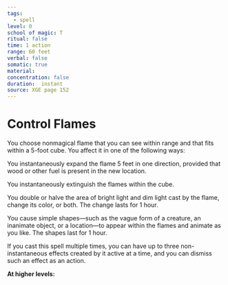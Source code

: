 ```yaml
---
tags:
  - spell
level: 0
school of magic: T
ritual: false
time: 1 action
range: 60 feet
verbal: false
somatic: true
material: 
concentration: false
duration:  instant
source: XGE page 152
---
```

# Control Flames
You choose nonmagical flame that you can see within range and that fits within a 5-foot cube. You affect it in one of the following ways:

You instantaneously expand the flame 5 feet in one direction, provided that wood or other fuel is present in the new location.

You instantaneously extinguish the flames within the cube.

You double or halve the area of bright light and dim light cast by the flame, change its color, or both. The change lasts for 1 hour.

You cause simple shapes—such as the vague form of a creature, an inanimate object, or a location—to appear within the flames and animate as you like. The shapes last for 1 hour.

If you cast this spell multiple times, you can have up to three non-instantaneous effects created by it active at a time, and you can dismiss such an effect as an action.

**At higher levels:** 